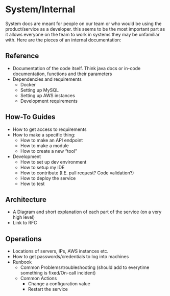System/Internal
===============

System docs are meant for people on our team or who would be using the product/service as a developer. this seems to be the most important part  as it allows everyone on the team to work in systems they may be unfamiliar with.
Here are the pieces of an internal documentation:

## Reference
 * Documentation of the code itself. Think java docs or in-code documentation, functions and their parameters
 * Dependencies and requirements
   * Docker
   * Setting up MySQL
   * Setting up AWS instances
   * Development requirements
## How-To Guides
 * How to get access to requirements
 * How to make a specific thing:
   * How to make an API endpoint
   * How to make a module
   * How to create a new “tool”
 * Development
   * How to set up dev environment
   * How to setup my IDE
   * How to contribute (I.E. pull request? Code validation?)
   * How to deploy the service
   * How to test
## Architecture
 * A Diagram and short explanation of each part of the service (on a very high level)
 * Link to RFC
## Operations
 * Locations of servers, IPs, AWS instances etc.
 * How to get passwords/credentials to log into machines
 * Runbook
   * Common Problems/troubleshooting (should add to everytime something is fixed/On-call incident)
   * Common Actions
     * Change a configuration value
     * Restart the service